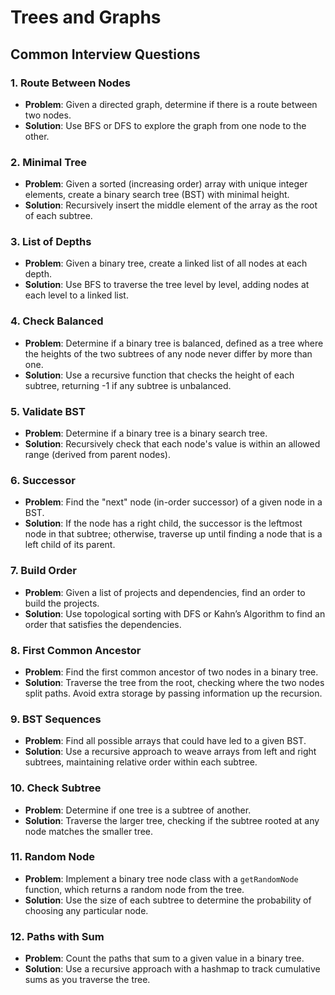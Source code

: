 # Trees and Graphs

## Common Interview Questions

### 1. Route Between Nodes
   - **Problem**: Given a directed graph, determine if there is a route between two nodes.
   - **Solution**: Use BFS or DFS to explore the graph from one node to the other.

### 2. Minimal Tree
   - **Problem**: Given a sorted (increasing order) array with unique integer elements, create a binary search tree (BST) with minimal height.
   - **Solution**: Recursively insert the middle element of the array as the root of each subtree.

### 3. List of Depths
   - **Problem**: Given a binary tree, create a linked list of all nodes at each depth.
   - **Solution**: Use BFS to traverse the tree level by level, adding nodes at each level to a linked list.

### 4. Check Balanced
   - **Problem**: Determine if a binary tree is balanced, defined as a tree where the heights of the two subtrees of any node never differ by more than one.
   - **Solution**: Use a recursive function that checks the height of each subtree, returning -1 if any subtree is unbalanced.

### 5. Validate BST
   - **Problem**: Determine if a binary tree is a binary search tree.
   - **Solution**: Recursively check that each node's value is within an allowed range (derived from parent nodes).

### 6. Successor
   - **Problem**: Find the "next" node (in-order successor) of a given node in a BST.
   - **Solution**: If the node has a right child, the successor is the leftmost node in that subtree; otherwise, traverse up until finding a node that is a left child of its parent.

### 7. Build Order
   - **Problem**: Given a list of projects and dependencies, find an order to build the projects.
   - **Solution**: Use topological sorting with DFS or Kahn’s Algorithm to find an order that satisfies the dependencies.

### 8. First Common Ancestor
   - **Problem**: Find the first common ancestor of two nodes in a binary tree.
   - **Solution**: Traverse the tree from the root, checking where the two nodes split paths. Avoid extra storage by passing information up the recursion.

### 9. BST Sequences
   - **Problem**: Find all possible arrays that could have led to a given BST.
   - **Solution**: Use a recursive approach to weave arrays from left and right subtrees, maintaining relative order within each subtree.

### 10. Check Subtree
   - **Problem**: Determine if one tree is a subtree of another.
   - **Solution**: Traverse the larger tree, checking if the subtree rooted at any node matches the smaller tree.

### 11. Random Node
   - **Problem**: Implement a binary tree node class with a `getRandomNode` function, which returns a random node from the tree.
   - **Solution**: Use the size of each subtree to determine the probability of choosing any particular node.

### 12. Paths with Sum
   - **Problem**: Count the paths that sum to a given value in a binary tree.
   - **Solution**: Use a recursive approach with a hashmap to track cumulative sums as you traverse the tree.
